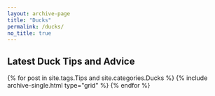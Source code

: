 ```yaml
---
layout: archive-page
title: "Ducks"
permalink: /ducks/
no_title: true
---
```


<h2 class="cf align-center">Latest Duck Tips and Advice</h2>

<div class="grid__wrapper">
  {% for post in site.tags.Tips and site.categories.Ducks %}
    {% include archive-single.html type="grid" %}
  {% endfor %}
</div>
